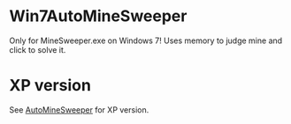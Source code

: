 Win7AutoMineSweeper
===============

Only for MineSweeper.exe on Windows 7!
Uses memory to judge mine and click to solve it.

XP version
===============

See [AutoMineSweeper](https://github.com/xfgryujk/AutoMineSweeper) for XP version.
